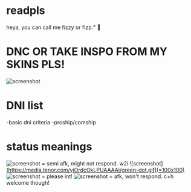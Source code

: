 # readpls
heya, you can call me fizzy or fizz˖° 🫧
# DNC OR TAKE INSPO FROM MY SKINS PLS!
![screenshot](https://media.tenor.com/X_m4x0tu6SEAAAAi/pink-pixel-hearts-cute-lolita-kawaii-soft.gif)
# DNI list
-basic dni criteria
-proship/comship

# status meanings
![screenshot](https://media.tenor.com/xze1LdbHjXwAAAAi/moon-waxing-crescent.gif) = semi afk, might not respond. w2i
![screenshot](https://media.tenor.com/yjOrdcOkLPUAAAAi/green-dot.gif](=100x100)
![screenshot](https://media.tenor.com/yjOrdcOkLPUAAAAi/green-dot.gif) = please int!
![screenshot](https://cdn3.emoji.gg/emojis/8310-dnd.png) = afk, won't respond. c+h welcome though!
